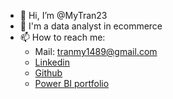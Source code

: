 - 👋 Hi, I’m @MyTran23
- 👀 I'm a data analyst in ecommerce
- 📫 How to reach me:
  * Mail: tranmy1489@gmail.com
  * [Linkedin](https://www.linkedin.com/in/hamy136/)
  * [Github](https://github.com/MyTran23)
  * [Power BI portfolio](https://power-bi-portfolio.my.canva.site/)
<!---
MyTran23/MyTran23 is a ✨ special ✨ repository because its `README.md` (this file) appears on your GitHub profile.
You can click the Preview link to take a look at your changes.
--->
